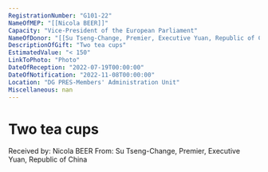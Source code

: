 ```yaml
---
RegistrationNumber: "G101-22"
NameOfMEP: "[[Nicola BEER]]"
Capacity: "Vice-President of the European Parliament"
NameOfDonor: "[[Su Tseng-Change, Premier, Executive Yuan, Republic of China]]"
DescriptionOfGift: "Two tea cups"
EstimatedValue: "< 150"
LinkToPhoto: "Photo"
DateOfReception: "2022-07-19T00:00:00"
DateOfNotification: "2022-11-08T00:00:00"
Location: "DG PRES-Members' Administration Unit"
Miscellaneous: nan
---
```


# Two tea cups

Received by: Nicola BEER
From: Su Tseng-Change, Premier, Executive Yuan, Republic of China
